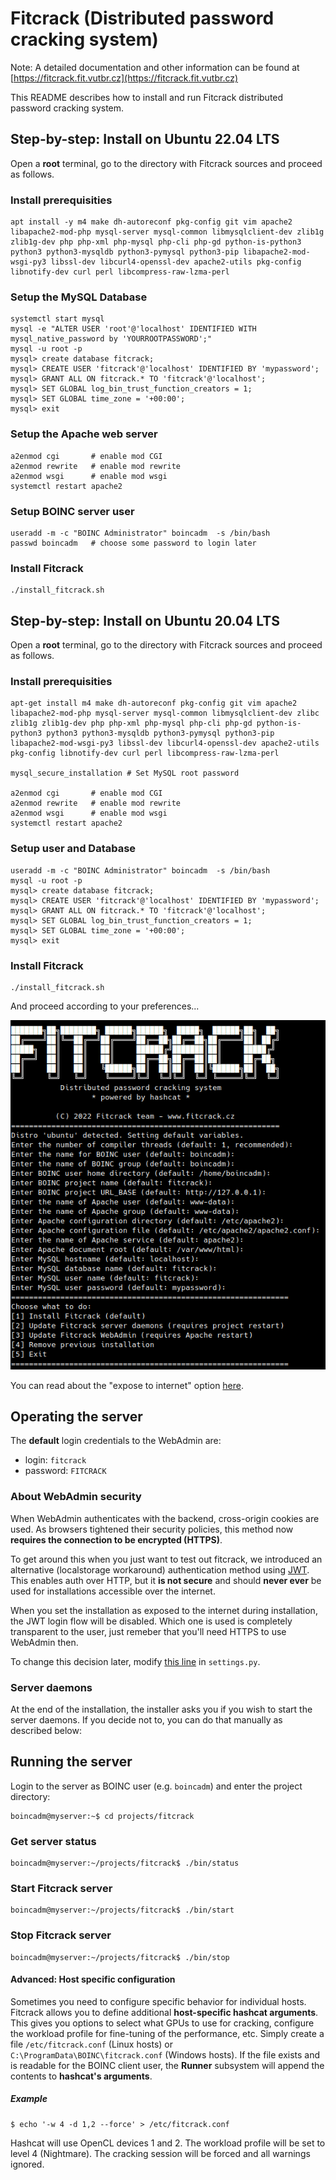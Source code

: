 # Fitcrack (Distributed password cracking system)

Note: A detailed documentation and other information can be found at [https://fitcrack.fit.vutbr.cz](https://fitcrack.fit.vutbr.cz)

This README describes how to install and run Fitcrack distributed password cracking system.


## Step-by-step: Install on Ubuntu 22.04 LTS

Open a **root** terminal, go to the directory with Fitcrack sources and proceed as follows.

### Install prerequisities
```
apt install -y m4 make dh-autoreconf pkg-config git vim apache2 libapache2-mod-php mysql-server mysql-common libmysqlclient-dev zlib1g zlib1g-dev php php-xml php-mysql php-cli php-gd python-is-python3 python3 python3-mysqldb python3-pymysql python3-pip libapache2-mod-wsgi-py3 libssl-dev libcurl4-openssl-dev apache2-utils pkg-config libnotify-dev curl perl libcompress-raw-lzma-perl
```

### Setup the MySQL Database
```
systemctl start mysql
mysql -e "ALTER USER 'root'@'localhost' IDENTIFIED WITH mysql_native_password by 'YOURROOTPASSWORD';"
mysql -u root -p
mysql> create database fitcrack;
mysql> CREATE USER 'fitcrack'@'localhost' IDENTIFIED BY 'mypassword';
mysql> GRANT ALL ON fitcrack.* TO 'fitcrack'@'localhost';
mysql> SET GLOBAL log_bin_trust_function_creators = 1;
mysql> SET GLOBAL time_zone = '+00:00';
mysql> exit
```

### Setup the Apache web server
```
a2enmod cgi       # enable mod CGI
a2enmod rewrite   # enable mod rewrite
a2enmod wsgi      # enable mod wsgi
systemctl restart apache2
```

### Setup BOINC server user
```
useradd -m -c "BOINC Administrator" boincadm  -s /bin/bash
passwd boincadm   # choose some password to login later
```

### Install Fitcrack
```
./install_fitcrack.sh
```



## Step-by-step: Install on Ubuntu 20.04 LTS

Open a **root** terminal, go to the directory with Fitcrack sources and proceed as follows.

### Install prerequisities
```
apt-get install m4 make dh-autoreconf pkg-config git vim apache2 libapache2-mod-php mysql-server mysql-common libmysqlclient-dev zlibc zlib1g zlib1g-dev php php-xml php-mysql php-cli php-gd python-is-python3 python3 python3-mysqldb python3-pymysql python3-pip libapache2-mod-wsgi-py3 libssl-dev libcurl4-openssl-dev apache2-utils pkg-config libnotify-dev curl perl libcompress-raw-lzma-perl

mysql_secure_installation # Set MySQL root password

a2enmod cgi       # enable mod CGI
a2enmod rewrite   # enable mod rewrite
a2enmod wsgi      # enable mod wsgi
systemctl restart apache2
```
### Setup user and Database
```
useradd -m -c "BOINC Administrator" boincadm  -s /bin/bash
mysql -u root -p
mysql> create database fitcrack;
mysql> CREATE USER 'fitcrack'@'localhost' IDENTIFIED BY 'mypassword';
mysql> GRANT ALL ON fitcrack.* TO 'fitcrack'@'localhost';
mysql> SET GLOBAL log_bin_trust_function_creators = 1;
mysql> SET GLOBAL time_zone = '+00:00';
mysql> exit
```

### Install Fitcrack
```
./install_fitcrack.sh
```

And proceed according to your preferences...

![Installer](img/insta.png)

You can read about the "expose to internet" option [here](#about-webadmin-security).

<a name="oper"></a>
## Operating the server

The **default** login credentials to the WebAdmin are:
* login: ``fitcrack``
* password: ``FITCRACK``

### About WebAdmin security
When WebAdmin authenticates with the backend, cross-origin cookies are used. As browsers tightened their security policies, this method now **requires the connection to be encrypted (HTTPS)**.

To get around this when you just want to test out fitcrack, we introduced an alternative (localstorage workaround) authentication method using [JWT](https://jwt.io). This enables auth over HTTP, but it **is not secure** and should **never ever** be used for installations accessible over the internet.

When you set the installation as exposed to the internet during installation, the JWT login flow will be disabled. Which one is used is completely transparent to the user, just remeber that you'll need HTTPS to use WebAdmin then.


To change this decision later, modify [this line](webadmin/fitcrackAPI/src/settings.py#L46) in `settings.py`.

### Server daemons

At the end of the installation, the installer asks you if you wish to start
the server daemons. If you decide not to, you can do that manually as described below:

## Running the server

Login to the server as BOINC user (e.g. `boincadm`) and enter the project directory:
```
boincadm@myserver:~$ cd projects/fitcrack
```

### Get server status
```
boincadm@myserver:~/projects/fitcrack$ ./bin/status
```

### Start Fitcrack server
```
boincadm@myserver:~/projects/fitcrack$ ./bin/start
```

### Stop Fitcrack server
```
boincadm@myserver:~/projects/fitcrack$ ./bin/stop
```

#### Advanced: Host specific configuration
Sometimes you need to configure specific behavior for individual hosts.
Fitcrack allows you to define additional **host-specific hashcat arguments**.
This gives you options to select what GPUs to use for cracking,
configure the workload profile for fine-tuning of the performance, etc.
Simply create a file `/etc/fitcrack.conf` (Linux hosts) or
`C:\ProgramData\BOINC\fitcrack.conf` (Windows hosts).
If the file exists and is readable for the BOINC client user, the
**Runner** subsystem will append the contents to **hashcat's arguments**.

##### Example
```
$ echo '-w 4 -d 1,2 --force' > /etc/fitcrack.conf
```
Hashcat will use OpenCL devices 1 and 2. The workload profile will be set to level 4 (Nightmare).
The cracking session will be forced and all warnings ignored.
